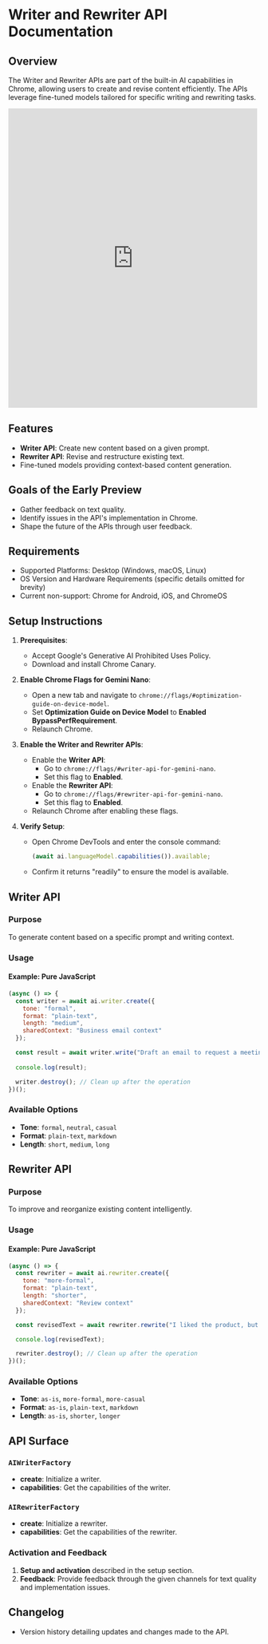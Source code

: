 # Writer and Rewriter API Documentation

## Overview

The Writer and Rewriter APIs are part of the built-in AI capabilities in Chrome, allowing users to create and revise content efficiently. The APIs leverage fine-tuned models tailored for specific writing and rewriting tasks.

<iframe src="http://localhost:4200/writer?inIframe=true"
style="border: none;"
width="99%" height="600"></iframe>

## Features

- **Writer API**: Create new content based on a given prompt.
- **Rewriter API**: Revise and restructure existing text.
- Fine-tuned models providing context-based content generation.

## Goals of the Early Preview

- Gather feedback on text quality.
- Identify issues in the API's implementation in Chrome.
- Shape the future of the APIs through user feedback.

## Requirements

- Supported Platforms: Desktop (Windows, macOS, Linux)
- OS Version and Hardware Requirements (specific details omitted for brevity)
- Current non-support: Chrome for Android, iOS, and ChromeOS

## Setup Instructions

1. **Prerequisites**:
   - Accept Google's Generative AI Prohibited Uses Policy.
   - Download and install Chrome Canary.

2. **Enable Chrome Flags for Gemini Nano**:
   - Open a new tab and navigate to `chrome://flags/#optimization-guide-on-device-model`.
   - Set **Optimization Guide on Device Model** to **Enabled BypassPerfRequirement**.
   - Relaunch Chrome.

3. **Enable the Writer and Rewriter APIs**:
   - Enable the **Writer API**:
     - Go to `chrome://flags/#writer-api-for-gemini-nano`.
     - Set this flag to **Enabled**.
   - Enable the **Rewriter API**:
     - Go to `chrome://flags/#rewriter-api-for-gemini-nano`.
     - Set this flag to **Enabled**.
   - Relaunch Chrome after enabling these flags.

4. **Verify Setup**:
   - Open Chrome DevTools and enter the console command:
     ```javascript
     (await ai.languageModel.capabilities()).available;
     ```
   - Confirm it returns "readily" to ensure the model is available.

## Writer API

### Purpose

To generate content based on a specific prompt and writing context.

### Usage

#### Example: Pure JavaScript

```javascript
(async () => {
  const writer = await ai.writer.create({
    tone: "formal",
    format: "plain-text",
    length: "medium",
    sharedContext: "Business email context"
  });

  const result = await writer.write("Draft an email to request a meeting.");
  
  console.log(result);

  writer.destroy(); // Clean up after the operation
})();
```

### Available Options

- **Tone**: `formal`, `neutral`, `casual`
- **Format**: `plain-text`, `markdown`
- **Length**: `short`, `medium`, `long`

## Rewriter API

### Purpose

To improve and reorganize existing content intelligently.

### Usage

#### Example: Pure JavaScript

```javascript
(async () => {
  const rewriter = await ai.rewriter.create({
    tone: "more-formal",
    format: "plain-text",
    length: "shorter",
    sharedContext: "Review context"
  });

  const revisedText = await rewriter.rewrite("I liked the product, but it could be better.");

  console.log(revisedText);

  rewriter.destroy(); // Clean up after the operation
})();
```

### Available Options

- **Tone**: `as-is`, `more-formal`, `more-casual`
- **Format**: `as-is`, `plain-text`, `markdown`
- **Length**: `as-is`, `shorter`, `longer`

## API Surface

### `AIWriterFactory`

- **create**: Initialize a writer.
- **capabilities**: Get the capabilities of the writer.

### `AIRewriterFactory`

- **create**: Initialize a rewriter.
- **capabilities**: Get the capabilities of the rewriter.

### Activation and Feedback

1. **Setup and activation** described in the setup section.
2. **Feedback**: Provide feedback through the given channels for text quality and implementation issues.

## Changelog
- Version history detailing updates and changes made to the API.

